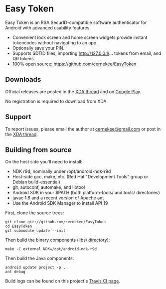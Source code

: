 Easy Token
==========

Easy Token is an RSA SecurID-compatible software authenticator for Android
with advanced usability features:

* Convenient lock screen and home screen widgets provide instant tokencodes
without navigating to an app.
* Optionally save your PIN.
* Supports SDTID files, importing http://127.0.0.1/... tokens from email,
and QR tokens.
* 100% open source: https://github.com/cernekee/EasyToken

## Downloads

Official releases are posted in the
[XDA thread](http://forum.xda-developers.com/android/apps-games/app-easy-token-source-securid-token-t2805507)
and on
[Google Play](https://play.google.com/store/apps/details?id=app.easytoken).

No registration is required to download from XDA.

## Support

To report issues, please email the author at
[cernekee@gmail.com](mailto:cernekee+et@gmail.com) or post in the
[XDA thread](http://forum.xda-developers.com/android/apps-games/app-easy-token-source-securid-token-t2805507).

## Building from source

On the host side you'll need to install:

* NDK r9d, nominally under /opt/android-ndk-r9d
* Host-side gcc, make, etc. (Red Hat "Development Tools" group or Debian build-essential)
* git, autoconf, automake, and libtool
* Android SDK in your $PATH (both platform-tools/ and tools/ directories)
* javac 1.6 and a recent version of Apache ant
* Use the Android SDK Manager to install API 19

First, clone the source trees:

    git clone git://github.com/cernekee/EasyToken
    cd EasyToken
    git submodule update --init

Then build the binary components (libs/ directory):

    make -C external NDK=/opt/android-ndk-r9d

Then build the Java components:

    android update project -p .
    ant debug

Build logs can be found on this project's [Travis CI page](https://travis-ci.org/cernekee/EasyToken).
